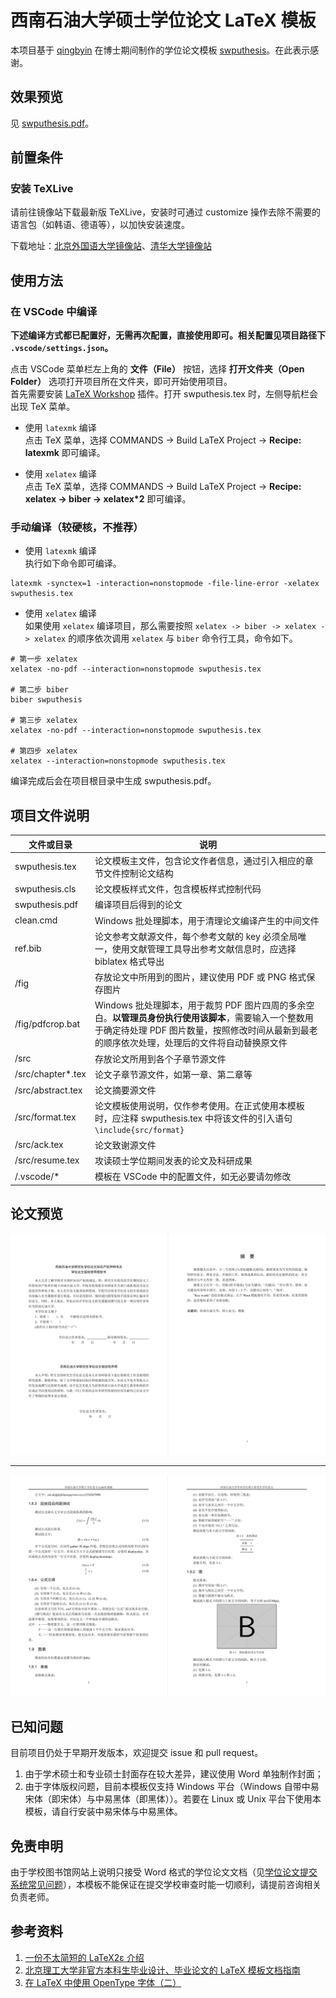 # 西南石油大学硕士学位论文 LaTeX 模板

本项目基于 [qingbyin](https://github.com/qingbyin) 在博士期间制作的学位论文模板 [swputhesis](https://github.com/qingbyin/swputhesis)。在此表示感谢。

## 效果预览

见 [swputhesis.pdf](https://github.com/sudrizzz/swputhesis/blob/main/swputhesis.pdf)。

## 前置条件

### 安装 TeXLive

请前往镜像站下载最新版 TeXLive，安装时可通过 customize 操作去除不需要的语言包（如韩语、德语等），以加快安装速度。

下载地址：[北京外国语大学镜像站](https://mirrors.bfsu.edu.cn/CTAN/systems/texlive/Images/)、[清华大学镜像站](https://mirrors.tuna.tsinghua.edu.cn/CTAN/systems/texlive/Images/)

## 使用方法

### 在 VSCode 中编译

**下述编译方式都已配置好，无需再次配置，直接使用即可。相关配置见项目路径下 `.vscode/settings.json`。**

点击 VSCode 菜单栏左上角的 **文件（File）** 按钮，选择 **打开文件夹（Open Folder）** 选项打开项目所在文件夹，即可开始使用项目。  
首先需要安装 [LaTeX Workshop](https://marketplace.visualstudio.com/items?itemName=James-Yu.latex-workshop) 插件。打开 swputhesis.tex 时，左侧导航栏会出现 TeX 菜单。

- 使用 `latexmk` 编译  
  点击 TeX 菜单，选择 COMMANDS -> Build LaTeX Project -> **Recipe: latexmk** 即可编译。

- 使用 `xelatex` 编译  
  点击 TeX 菜单，选择 COMMANDS -> Build LaTeX Project -> **Recipe: xelatex -> biber -> xelatex\*2** 即可编译。

### 手动编译（较硬核，不推荐）

- 使用 `latexmk` 编译  
  执行如下命令即可编译。

```shell
latexmk -synctex=1 -interaction=nonstopmode -file-line-error -xelatex swputhesis.tex
```

- 使用 `xelatex` 编译  
  如果使用 `xelatex` 编译项目，那么需要按照 `xelatex -> biber -> xelatex -> xelatex` 的顺序依次调用 `xelatex` 与 `biber` 命令行工具，命令如下。

```shell
# 第一步 xelatex
xelatex -no-pdf --interaction=nonstopmode swputhesis.tex

# 第二步 biber
biber swputhesis

# 第三步 xelatex
xelatex -no-pdf --interaction=nonstopmode swputhesis.tex

# 第四步 xelatex
xelatex --interaction=nonstopmode swputhesis.tex
```

编译完成后会在项目根目录中生成 swputhesis.pdf。

## 项目文件说明

| 文件或目录         | 说明                                                                                                                                                                                                   |
| ------------------ | ------------------------------------------------------------------------------------------------------------------------------------------------------------------------------------------------------ |
| swputhesis.tex     | 论文模板主文件，包含论文作者信息，通过引入相应的章节文件控制论文结构                                                                                                                                   |
| swputhesis.cls     | 论文模板样式文件，包含模板样式控制代码                                                                                                                                                                 |
| swputhesis.pdf     | 编译项目后得到的论文                                                                                                                                                                                   |
| clean.cmd          | Windows 批处理脚本，用于清理论文编译产生的中间文件                                                                                                                                                     |
| ref.bib            | 论文参考文献源文件，每个参考文献的 key 必须全局唯一，使用文献管理工具导出参考文献信息时，应选择 biblatex 格式导出                                                                                      |
| /fig               | 存放论文中所用到的图片，建议使用 PDF 或 PNG 格式保存图片                                                                                                                                               |
| /fig/pdfcrop.bat   | Windows 批处理脚本，用于裁剪 PDF 图片四周的多余空白。**以管理员身份执行使用该脚本**，需要输入一个整数用于确定待处理 PDF 图片数量，按照修改时间从最新到最老的顺序依次处理，处理后的文件将自动替换原文件 |
| /src               | 存放论文所用到各个子章节源文件                                                                                                                                                                         |
| /src/chapter\*.tex | 论文子章节源文件，如第一章、第二章等                                                                                                                                                                   |
| /src/abstract.tex  | 论文摘要源文件                                                                                                                                                                                         |
| /src/format.tex    | 论文模板使用说明，仅作参考使用。在正式使用本模板时，应注释 swputhesis.tex 中将该文件的引入语句 `\include{src/format}`                                                                                  |
| /src/ack.tex       | 论文致谢源文件                                                                                                                                                                                         |
| /src/resume.tex    | 攻读硕士学位期间发表的论文及科研成果                                                                                                                                                                   |
| /.vscode/\*        | 模板在 VSCode 中的配置文件，如无必要请勿修改                                                                                                                                                           |

## 论文预览

![](./fig/%E8%AE%BA%E6%96%87%E9%A2%84%E8%A7%88%E5%9B%BE1.png)

---

![](./fig/%E8%AE%BA%E6%96%87%E9%A2%84%E8%A7%88%E5%9B%BE2.png)

## 已知问题

目前项目仍处于早期开发版本，欢迎提交 issue 和 pull request。

1. 由于学术硕士和专业硕士封面存在较大差异，建议使用 Word 单独制作封面；
2. 由于字体版权问题，目前本模板仅支持 Windows 平台（Windows 自带中易宋体（即宋体）与中易黑体（即黑体））。若要在 Linux 或 Unix 平台下使用本模板，请自行安装中易宋体与中易黑体。

## 免责申明

由于学校图书馆网站上说明只接受 Word 格式的学位论文文档（见[学位论文提交系统常见问题](https://lib.swpu.edu.cn/95_80/mason/0317x/faq.html?q=13#a)），本模板不能保证在提交学校审查时能一切顺利，请提前咨询相关负责老师。

## 参考资料

1. [一份不太简短的 LaTeX2ε 介绍](https://mirrors.bfsu.edu.cn/CTAN/info/lshort/chinese/lshort-zh-cn.pdf)
2. [北京理工大学非官方本科生毕业设计、毕业论文的 LaTeX 模板文档指南](https://bithesis.spencerwoo.com/Guide/2-Usage/Downloading-and-using-templates.html)
3. [在 LaTeX 中使用 OpenType 字体（二）](https://stone-zeng.github.io/2019-07-06-use-opentype-fonts-ii/)
